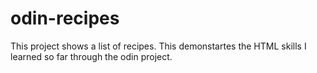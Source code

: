 # odin-recipes

This project shows a list of recipes. This demonstartes the HTML skills I learned so far through the odin project. 